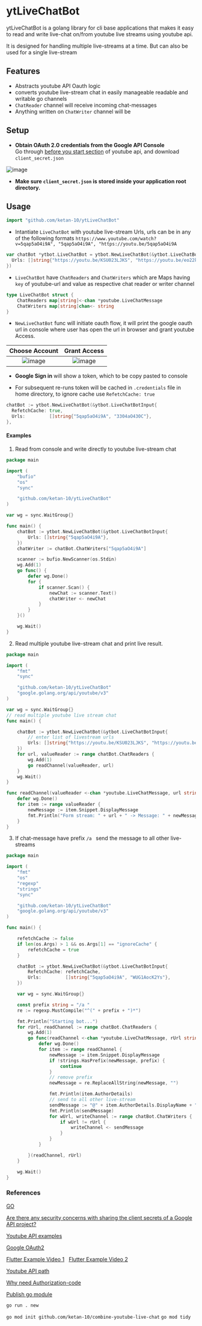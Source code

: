# ytLiveChatBot

ytLiveChatBot is a golang library for cli base applications that makes it easy to read and write live-chat on/from youtube live streams using youtube api.

It is designed for handling multiple live-streams at a time.
But can also be used for a single live-stream


## Features
- Abstracts youtube API Oauth logic 
- converts youtube live-stream chat in easily manageable readable and writable go channels
- `ChatReader` channel will receive incoming chat-messages
- Anything written on `ChatWriter` channel will be   

## Setup

- **Obtain OAuth 2.0 credentials from the Google API Console**       
    Go through [before you start section](https://developers.google.com/youtube/v3/getting-started#before-you-start) of youtube api, and download `client_secret.json`
    
![image](https://user-images.githubusercontent.com/35309821/132854373-bb1d58e9-36dc-46a9-b61d-9b52ac4b39a5.png)

- **Make sure `client_secret.json` is stored inside your application root directory.**

## Usage

```go
import "github.com/ketan-10/ytLiveChatBot"
```

- Intantiate `LiveChatBot` with youtube live-stream Urls, urls can be in any of the following formats `https://www.youtube.com/watch?v=5qap5aO4i9A", "5qap5aO4i9A", "https://youtu.be/5qap5aO4i9A`
```go
var chatBot *ytbot.LiveChatBot = ytbot.NewLiveChatBot(&ytbot.LiveChatBotInput{
  Urls: []string{"https://youtu.be/KSU023LJKS", "https://youtu.be/eo22kjof2", "5qap5aO4i9A"},
})
```

- `LiveChatBot` have `ChatReaders` and `ChatWriters` which are Maps having `key` of youtube-url and value as respective chat reader or writer channel

```go
type LiveChatBot struct {
	ChatReaders map[string]<-chan *youtube.LiveChatMessage
	ChatWriters map[string]chan<- string
}
```

- `NewLiveChatBot` func will initiate oauth flow, it will print the google oauth url in console where user has open the url in browser and grant youtube Access.  

Choose Account             |  Grant Access
:-------------------------:|:-------------------------:
![image](https://user-images.githubusercontent.com/35309821/132854091-e5652e21-a552-43c2-9f7d-42ef69d2cf2e.png) | ![image](https://user-images.githubusercontent.com/35309821/132854253-6ed4efc1-b7b4-4c76-b1b8-7a5cc35d1975.png)

- **Google Sign in** will show a token, which to be copy pasted to console 

- For subsequent re-runs token will be cached in `.credentials` file in home directory, to ignore cache use `RefetchCache: true`
```go
chatBot := ytbot.NewLiveChatBot(&ytbot.LiveChatBotInput{
  RefetchCache: true,
  Urls:         []string{"5qap5aO4i9A", "3304aO430C"},
},
```

#### Examples
1) Read from console and write directly to youtube live-stream chat
```go
package main

import (
	"bufio"
	"os"
	"sync"

	"github.com/ketan-10/ytLiveChatBot"
)

var wg = sync.WaitGroup{}

func main() {
	chatBot := ytbot.NewLiveChatBot(&ytbot.LiveChatBotInput{
		Urls: []string{"5qap5aO4i9A"},
	})
	chatWriter := chatBot.ChatWriters["5qap5aO4i9A"]

	scanner := bufio.NewScanner(os.Stdin)
	wg.Add(1)
	go func() {
		defer wg.Done()
		for {
			if scanner.Scan() {
				newChat := scanner.Text()
				chatWriter <- newChat
			}
		}
	}()

	wg.Wait()
}

```
2) Read multiple youtube live-stream chat and print live result.
```go
package main

import (
	"fmt"
	"sync"

	"github.com/ketan-10/ytLiveChatBot"
	"google.golang.org/api/youtube/v3"
)

var wg = sync.WaitGroup{}
// read multiple youtube live stream chat
func main() {

	chatBot := ytbot.NewLiveChatBot(&ytbot.LiveChatBotInput{
		// enter list of livestream urls
		Urls: []string{"https://youtu.be/KSU023LJKS", "https://youtu.be/eo22kjof2", "5qap5aO4i9A"},
	})
	for url, valueReader := range chatBot.ChatReaders {
		wg.Add(1)
		go readChannel(valueReader, url)
	}
	wg.Wait()
}

func readChannel(valueReader <-chan *youtube.LiveChatMessage, url string) {
	defer wg.Done()
	for item := range valueReader {
		newMessage := item.Snippet.DisplayMessage
		fmt.Println("Form stream: " + url + " -> Message: " + newMessage)
	}
}

```

3) If chat-message have prefix `/a ` send the message to all other live-streams
```go
package main

import (
	"fmt"
	"os"
	"regexp"
	"strings"
	"sync"

	"github.com/ketan-10/ytLiveChatBot"
	"google.golang.org/api/youtube/v3"
)

func main() {

	refetchCache := false
	if len(os.Args) > 1 && os.Args[1] == "ignoreCache" {
		refetchCache = true
	}

	chatBot := ytbot.NewLiveChatBot(&ytbot.LiveChatBotInput{
		RefetchCache: refetchCache,
		Urls:         []string{"5qap5aO4i9A", "WUG1AocK2Ys"},
	})

	var wg = sync.WaitGroup{}

	const prefix string = "/a "
	re := regexp.MustCompile("^(" + prefix + ")*")

	fmt.Println("Starting bot...")
	for rUrl, readChannel := range chatBot.ChatReaders {
		wg.Add(1)
		go func(readChannel <-chan *youtube.LiveChatMessage, rUrl string) {
			defer wg.Done()
			for item := range readChannel {
				newMessage := item.Snippet.DisplayMessage
				if !strings.HasPrefix(newMessage, prefix) {
					continue
				}
				// remove prefix
				newMessage = re.ReplaceAllString(newMessage, "")

				fmt.Println(item.AuthorDetails)
				// send to all other live-stream
				sendMessage := "@" + item.AuthorDetails.DisplayName + " From: " + rUrl + " Said: " + newMessage
				fmt.Println(sendMessage)
				for wUrl, writeChannel := range chatBot.ChatWriters {
					if wUrl != rUrl {
						writeChannel <- sendMessage
					}
				}
			}

		}(readChannel, rUrl)
	}

	wg.Wait()
}

```


### References
[GO](https://www.youtube.com/watch?v=YS4e4q9oBaU)

[Are there any security concerns with sharing the client secrets of a Google API project?](https://stackoverflow.com/questions/62315535/are-there-any-security-concerns-with-sharing-the-client-secrets-of-a-google-api)

[Youtube API examples](https://developers.google.com/youtube/v3/code_samples/go)

[Google OAuth2](https://developers.google.com/identity/protocols/oauth2/native-app)

[Flutter Example Video 1](https://www.youtube.com/watch?v=3KfclTlg51c)&nbsp;&nbsp;&nbsp;[Flutter Example Video 2](https://www.youtube.com/watch?v=nUOoqSOJId0)

[Youtube API path](https://stackoverflow.com/questions/57263074/cant-get-live-chat-from-stream-i-do-not-own)

[Why need Authorization-code](https://stackoverflow.com/questions/16321455/what-is-the-difference-between-the-oauth-authorization-code-and-implicit-workflo)

[Publish go module](https://go.dev/blog/publishing-go-modules)

`go run . new`

`go mod init github.com/ketan-10/combine-youtube-live-chat`
`go mod tidy`



